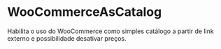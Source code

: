 # WooCommerceAsCatalog
Habilita o uso do WooCommerce como simples catálogo a partir de link externo e possibilidade desativar preços.
